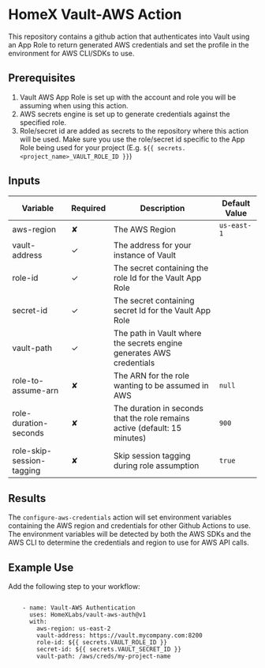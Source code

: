 # HomeX Vault-AWS Action

This repository contains a github action that authenticates into Vault using an App Role to return generated AWS credentials and set the profile in the environment for AWS CLI/SDKs to use. 

## Prerequisites 

1. Vault AWS App Role is set up with the account and role you will be assuming when using this action.
2. AWS secrets engine is set up to generate credentials against the specified role.
3. Role/secret id are added as secrets to the repository where this action will be used. Make sure you use the role/secret id specific to the App Role being used for your project (E.g. `${{ secrets.<project_name>_VAULT_ROLE_ID }}`)


## Inputs

| Variable | Required | Description | Default Value |
|----------|----------|-------------|---------------|
| aws-region | ✘ | The AWS Region | `us-east-1` |
| vault-address | ✓ | The address for your instance of Vault |  |
| role-id | ✓ | The secret containing the role Id for the Vault App Role |  |
| secret-id | ✓ | The secret containing secret Id for the Vault App Role |  |
| vault-path | ✓ | The path in Vault where the secrets engine generates AWS credentials |  |
| role-to-assume-arn | ✘ | The ARN for the role wanting to be assumed in AWS | `null` |
| role-duration-seconds | ✘ | The duration in seconds that the role remains active (default: 15 minutes) | `900` |
| role-skip-session-tagging | ✘ | Skip session tagging during role assumption | `true` |


## Results

The `configure-aws-credentials` action will set environment variables containing the AWS region and credentials for other Github Actions to use. The environment variables will be detected by both the AWS SDKs and the AWS CLI to determine the credentials and region to use for AWS API calls.

## Example Use

Add the following step to your workflow:
```

    - name: Vault-AWS Authentication
      uses: HomeXLabs/vault-aws-auth@v1
      with:
        aws-region: us-east-2
        vault-address: https://vault.mycompany.com:8200
        role-id: ${{ secrets.VAULT_ROLE_ID }}
        secret-id: ${{ secrets.VAULT_SECRET_ID }}
        vault-path: /aws/creds/my-project-name

```

